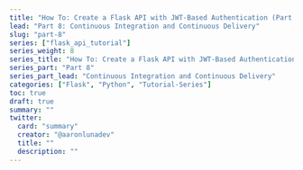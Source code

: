 ```yaml
---
title: "How To: Create a Flask API with JWT-Based Authentication (Part 8)"
lead: "Part 8: Continuous Integration and Continuous Delivery"
slug: "part-8"
series: ["flask_api_tutorial"]
series_weight: 8
series_title: "How To: Create a Flask API with JWT-Based Authentication"
series_part: "Part 8"
series_part_lead: "Continuous Integration and Continuous Delivery"
categories: ["Flask", "Python", "Tutorial-Series"]
toc: true
draft: true
summary: ""
twitter:
  card: "summary"
  creator: "@aaronlunadev"
  title: ""
  description: ""
---
```

